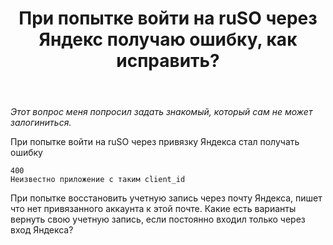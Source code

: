 ﻿---
title: "При попытке войти на ruSO через Яндекс получаю ошибку, как исправить?"
se.owner.user_id: 355827
se.owner.display_name: "qwerty"
se.owner.link: "https://ru.meta.stackoverflow.com/users/355827/qwerty"
se.link: "https://ru.meta.stackoverflow.com/questions/12317/%d0%9f%d1%80%d0%b8-%d0%bf%d0%be%d0%bf%d1%8b%d1%82%d0%ba%d0%b5-%d0%b2%d0%be%d0%b9%d1%82%d0%b8-%d0%bd%d0%b0-ruso-%d1%87%d0%b5%d1%80%d0%b5%d0%b7-%d0%af%d0%bd%d0%b4%d0%b5%d0%ba%d1%81-%d0%bf%d0%be%d0%bb%d1%83%d1%87%d0%b0%d1%8e-%d0%be%d1%88%d0%b8%d0%b1%d0%ba%d1%83-%d0%ba%d0%b0%d0%ba-%d0%b8%d1%81%d0%bf%d1%80%d0%b0%d0%b2%d0%b8%d1%82%d1%8c"
se.question_id: 12317
se.post_type: question
---
<p><em>Этот вопрос меня попросил задать знакомый, который сам не может залогиниться.</em></p>
<p>При попытке войти на ruSO через привязку Яндекса стал получать ошибку</p>
<pre><code>400
Неизвестно приложение с таким client_id
</code></pre>
<p>При попытке восстановить учетную запись через почту Яндекса, пишет что нет привязанного аккаунта к этой почте. Какие есть варианты вернуть свою учетную запись, если постоянно входил только через вход Яндекса?</p>
